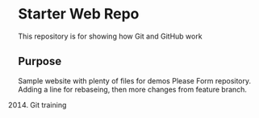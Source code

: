 # Starter Web Repo

This repository is for showing how Git and GitHub work

## Purpose

Sample website with plenty of files for demos
Please Form repository.
Adding a line for rebaseing, then more changes from feature branch.

2014. Git training